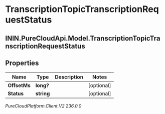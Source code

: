 # TranscriptionTopicTranscriptionRequestStatus

## ININ.PureCloudApi.Model.TranscriptionTopicTranscriptionRequestStatus

## Properties

|Name | Type | Description | Notes|
|------------ | ------------- | ------------- | -------------|
| **OffsetMs** | **long?** |  | [optional] |
| **Status** | **string** |  | [optional] |



_PureCloudPlatform.Client.V2 236.0.0_
